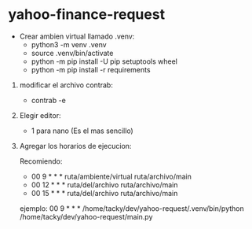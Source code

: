 # yahoo-finance-request

* Crear ambien virtual llamado .venv:
  * python3 -m venv .venv
  * source .venv/bin/activate
  * python -m pip install -U pip setuptools wheel
  * python -m pip install -r requirements

1. modificar el archivo contrab:

   * contrab -e
2. Elegir editor:

   * 1 para nano (Es el mas sencillo)
3. Agregar los horarios de ejecucion:

   Recomiendo:

   - 00 9 * * * ruta/ambiente/virtual ruta/archivo/main
   - 00 12 * * * ruta/del/archivo ruta/archivo/main
   - 00 15 * * * ruta/del/archivo ruta/archivo/main

   ejemplo:
   00 9 * * * /home/tacky/dev/yahoo-request/.venv/bin/python /home/tacky/dev/yahoo-request/main.py
